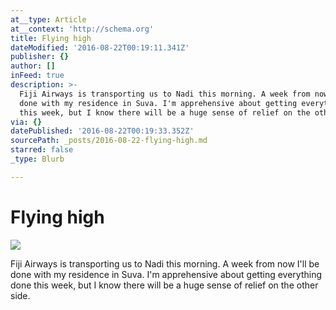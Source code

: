 ```yaml
---
at__type: Article
at__context: 'http://schema.org'
title: Flying high
dateModified: '2016-08-22T00:19:11.341Z'
publisher: {}
author: []
inFeed: true
description: >-
  Fiji Airways is transporting us to Nadi this morning. A week from now I'll be
  done with my residence in Suva. I'm apprehensive about getting everything done
  this week, but I know there will be a huge sense of relief on the other side.
via: {}
datePublished: '2016-08-22T00:19:33.352Z'
sourcePath: _posts/2016-08-22-flying-high.md
starred: false
_type: Blurb

---
```

# Flying high
![](https://the-grid-user-content.s3-us-west-2.amazonaws.com/c85269b0-f9cd-4dfe-859f-59e5b901429b.jpg)

Fiji Airways is transporting us to Nadi this morning. A week from now I'll be done with my residence in Suva. I'm apprehensive about getting everything done this week, but I know there will be a huge sense of relief on the other side.